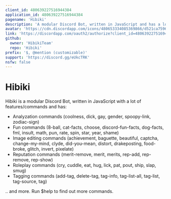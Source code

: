 ```yaml
---
client_id: 480639227516944384
application_id: 480639227516944384
pagename: 'Hibiki'
description: 'A modular Discord Bot, written in JavaScript and has a lot of commands & features.'
avatar: 'https://cdn.discordapp.com/icons/480653334085369866/d521ca7596b20432de300e30d4db50df.png?size=2048'
link: 'https://discordapp.com/oauth2/authorize?client_id=480639227516944384&scope=bot'
github:
  owner: 'HibikiTeam'
  repo: 'Hibiki'
prefix: '$, @mention (customizable)'
support: 'https://discord.gg/eUkcTRK'
nsfw: false
---
```

# Hibiki
Hibiki is a modular Discord Bot, written in JavaScript with a lot of features/commands and has:
- Analyzation commands
(coolness, dick, gay, gender, spoopy-link, zodiac-sign)
- Fun commands
(8-ball, cat-facts, choose, discord-fun-facts, dog-facts, fml, insult, math, pun, rate, spin, star, year, shame)
- Image editing commands
(achievement, baguette, beautiful, captcha, change-my-mind, clyde, did-you-mean, distort, drakeposting, food-broke, glitch, invert, pixelate)
- Reputation commands
(merit-remove, merit, merits, rep-add, rep-remove, rep-show)
- Roleplay commands
(cry, cuddle, eat, hug, lick, pat, pout, ship, slap, smug)
- Tagging commands
(add-tag, delete-tag, tag-info, tag-list-all, tag-list, tag-source, tag)

.. and more.
Run $help to find out more commands.